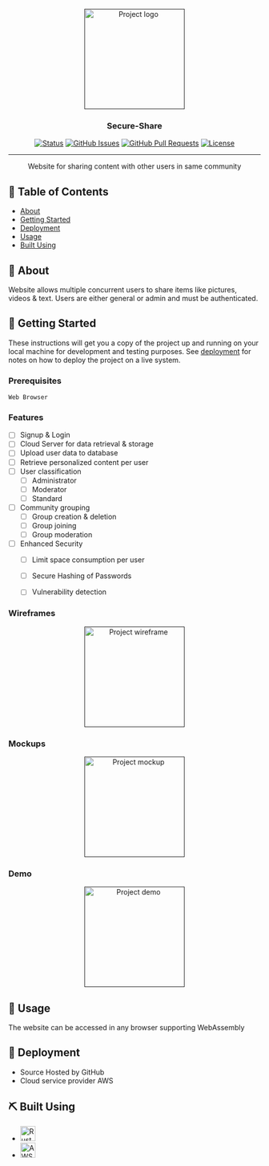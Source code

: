 <p align="center">
    <a href="" rel="noopener">
    <img width=200px height=200px src="" alt="Project logo"></a>
</p>

<h3 align="center">Secure-Share</h3>

<div align="center">

  [![Status](https://img.shields.io/badge/status-active-success.svg)]() 
  [![GitHub Issues](https://img.shields.io/github/issues/courierofcode/Secure-SocialMedia.svg)](https://github.com/courierofcode/Secure-SocialMedia/issues)
  [![GitHub Pull Requests](https://img.shields.io/github/issues-pr/courierofcode/Secure-Calculator.svg)](https://github.com/courierofcode/Secure-SocialMedia/pulls)
  [![License](https://img.shields.io/badge/license-MIT-blue.svg)](/LICENSE)

</div>

---

<p align="center"> Website for sharing content with other users in same community
    <br> 
</p>

## 📝 Table of Contents
- [About](#about)
- [Getting Started](#getting_started)
- [Deployment](#deployment)
- [Usage](#usage)
- [Built Using](#built_using)

## 🧐 About <a name = "about"></a>
Website allows multiple concurrent users to share items like pictures, videos & text. Users are either general or admin and must be authenticated.

## 🏁 Getting Started <a name = "getting_started"></a>
These instructions will get you a copy of the project up and running on your local machine for development and testing purposes. See [deployment](#deployment) for notes on how to deploy the project on a live system.

### Prerequisites
```
Web Browser
```

### Features
- [ ] Signup & Login
- [ ] Cloud Server for data retrieval & storage
- [ ] Upload user data to database
- [ ] Retrieve personalized content per user
- [ ] User classification
    - [ ] Administrator
    - [ ] Moderator
    - [ ] Standard
- [ ] Community grouping
    - [ ] Group creation & deletion
    - [ ] Group joining
    - [ ] Group moderation
- [ ] Enhanced Security
    - [ ] Limit space consumption per user
    - [ ] Secure Hashing of Passwords
    - [ ] Vulnerability detection


### Wireframes
<p align="center">
    <a href="" rel="noopener">
    <img width=200px height=200px src="" alt="Project wireframe"></a>
</p>

### Mockups
<p align="center">
    <a href="" rel="noopener">
    <img width=200px height=200px src="" alt="Project mockup"></a>
</p>

### Demo
<p align="center">
    <a href="" rel="noopener">
    <img width=200px height=200px src="" alt="Project demo"></a>

</p>

## 🎈 Usage <a name="usage"></a>
The website can be accessed in any browser supporting WebAssembly

## 🚀 Deployment <a name = "deployment"></a>
- Source Hosted by GitHub
- Cloud service provider AWS


## ⛏️ Built Using <a name = "built_using"></a>
- <img src="https://upload.wikimedia.org/wikipedia/commons/d/d5/Rust_programming_language_black_logo.svg" width=30 height=30 alt="Rust">
- <img src="https://upload.wikimedia.org/wikipedia/commons/9/93/Amazon_Web_Services_Logo.svg" width=30 height=30 alt="AWS">
  



